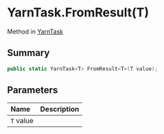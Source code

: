 # YarnTask.FromResult(T)

Method in [YarnTask](/docs/api/csharp/yarn.unity.yarntask-1.md)

## Summary



```csharp
public static YarnTask<T> FromResult<T>(T value);
```

## Parameters

|Name|Description|
|:---|:---|
|`T` value||

